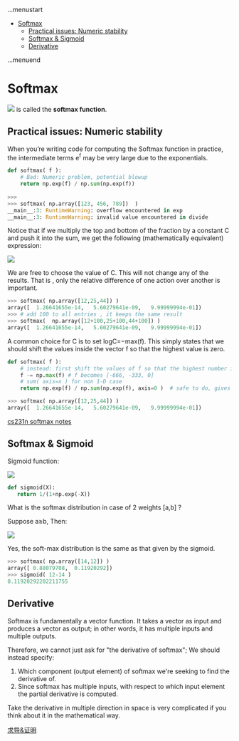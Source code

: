 ...menustart

- [Softmax](#31d953b9d49a6b4378f45097047976d0)
    - [Practical issues: Numeric stability](#40eb18ef5b1bf8f66fcdf418e2cef2cd)
    - [Softmax & Sigmoid](#72db2e1699f3b38e8823c7cd58ff5821)
    - [Derivative](#70ae6e285cc14c8486e3cf5bec39d1fd)

...menuend


<h2 id="31d953b9d49a6b4378f45097047976d0"></h2>


# Softmax

![](../imgs/softmax3.gif)  is called the **softmax function**.


<h2 id="40eb18ef5b1bf8f66fcdf418e2cef2cd"></h2>


## Practical issues: Numeric stability

When you’re writing code for computing the Softmax function in practice, the intermediate terms e<sup>f</sup>  may be very large due to the exponentials.

```python
def softmax( f ):
    # Bad: Numeric problem, potential blowup
    return np.exp(f) / np.sum(np.exp(f))
    
>>>
>>> softmax( np.array([123, 456, 789])  )
__main__:3: RuntimeWarning: overflow encountered in exp
__main__:3: RuntimeWarning: invalid value encountered in divide
```

Notice that if we multiply the top and bottom of the fraction by a constant C and push it into the sum, we get the following (mathematically equivalent) expression:

![](../imgs/softmax4.gif) 

We are free to choose the value of C. This will not change any of the results. That is , only the relative difference of one action over another is important.

```python
>>> softmax( np.array([12,25,44]) )
array([  1.26641655e-14,   5.60279641e-09,   9.99999994e-01])
>>> # add 100 to all entries , it keeps the same result
>>> softmax(  np.array([12+100,25+100,44+100]) )
array([  1.26641655e-14,   5.60279641e-09,   9.99999994e-01])
```

A common choice for C is to set logC=−max(f). This simply states that we should shift the values inside the vector f so that the highest value is zero.


```python
def softmax( f ):
    # instead: first shift the values of f so that the highest number is 0:
    f -= np.max(f) # f becomes [-666, -333, 0]
    # sum( axis=x ) for non 1-D case
    return np.exp(f) / np.sum(np.exp(f), axis=0 )  # safe to do, gives the correct answer

>>> softmax( np.array([12,25,44]) )
array([  1.26641655e-14,   5.60279641e-09,   9.99999994e-01])
```


[cs231n softmax notes](http://cs231n.github.io/linear-classify/#softmax)


<h2 id="72db2e1699f3b38e8823c7cd58ff5821"></h2>


## Softmax & Sigmoid 

Sigmoid function:

![](../imgs/sigmoid.gif)


```python
def sigmoid(X):
   return 1/(1+np.exp(-X))
```

What is the softmax distribution in case of 2 weights [a,b] ?

Suppose a≥b, Then:

![](../imgs/softmax-sigmoid.gif)

Yes, the soft-max distribution is the same as that given by the sigmoid.

```python
>>> softmax( np.array([14,12]) )
array([ 0.88079708,  0.11920292])
>>> sigmoid( 12-14 )
0.11920292202211755
```


<h2 id="70ae6e285cc14c8486e3cf5bec39d1fd"></h2>


## Derivative

Softmax is fundamentally a vector function. It takes a vector as input and produces a vector as output; in other words, it has multiple inputs and multiple outputs.

Therefore, we cannot just ask for "the derivative of softmax"; We should instead specify:

1. Which component (output element) of softmax we're seeking to find the derivative of.
2. Since softmax has multiple inputs, with respect to which input element the partial derivative is computed.


Take the derivative in multiple direction in space is very complicated if you think about it in the mathematical way. 


[求导&证明](https://zhuanlan.zhihu.com/p/25723112)



